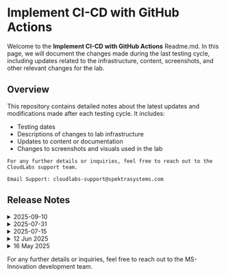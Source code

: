 # Implement CI-CD with GitHub Actions

Welcome to the  **Implement CI-CD with GitHub Actions** Readme.md. In this page, we will document the changes made during the last testing cycle, including updates related to the infrastructure, content, screenshots, and other relevant changes for the lab.

## Overview

This repository contains detailed notes about the latest updates and modifications made after each testing cycle. It includes:

- Testing dates
- Descriptions of changes to lab infrastructure
- Updates to content or documentation
- Changes to screenshots and visuals used in the lab

`For any further details or inquiries, feel free to reach out to the CloudLabs support team.`

`Email Support: cloudlabs-support@spektrasystems.com`

## Release Notes

<details>
  <summary>2025-09-10</summary>

## Release Date: 2025-09-10

### Summary of Changes

- The lab has been successfully tested, and the lab content along with validations have been reviewed and updated.

### Testing Notes

- **Testing Date**: 2025-09-10

### Testing Scope 

- Performed end to end lab testing and all validations were successful, updated lab guide for better clarity.

</details>

<details>
  <summary>2025-07-31</summary>

### Release Date: 2025-07-31

### Summary of Changes

Updated the public IP configuration from Dynamic to Static and changed the OS disk SKU from Standard_LRS to Premium_LRS. Enhanced the lab guide with explicit navigation steps to direct users to the correct development environment and added multiple screenshots for improved clarity.

### Infrastructure Changes

- Updated public IP address configuration from Dynamic to Static.
- Changed OS disk SKU from Standard_LRS to Premium_LRS.

### Content Changes
 
- Included explicit navigation steps to ensure users reach the correct development environment.

### Screenshot Updates

- Included multiple screenshots to enhance clarity.

### Testing Notes

- **Testing Date**: 2025-07-31
- **Tested Features**: Full lab flow including all sections and tasks.
- **Issues Found**: NA
- **Resolved Issues**: NA
  
### Testing scope
Validated the complete lab workflow, confirmed the updated public IP and OS disk configurations, ensured navigation steps lead to the correct development environment, and verified that new screenshots accurately reflect the latest UI for improved clarity.
</details>

<details>
  <summary>2025-07-15</summary>

### Release Date: 2025-07-15

- **Testing Date**: 2025-07-15

## Infrastructure Changes

**Details:**
- No infrastructure changes were required in this update.

## Content Changes
 
- Refined lab instructions to improve clarity.

## Screenshot Updates

- Replaced outdated screenshots with new ones reflecting the current UI.

## Testing Notes

- **Testing Date**: 2025-07-15
- **Tested Features**: Full lab flow including all sections and tasks.
- **Issues Found**: NA
- **Resolved Issues**: NA
  
</details>

<details>
  <summary>12 Jun 2025</summary>

### [Release Date: 2025-06-12]

- **Change**: Minor changes in instructions to improve user interaction with the lab.
- **Testing Date**: 2025-06-12
- **Notes**: NA
## Infrastructure Changes

NA

## Content Changes

- **Change**: Updated the lab exercise to make changes in some instructions.
- **Details**: NA

## Screenshot Updates

NA

## Testing Notes

- **Testing Date**: 2025-06-12
- **Tested Features**: CI/CD Pipelines, GitHub Actions, and GitHub Security Features.
---
</details>

<details>
  <summary>16 May 2025</summary>

## Infrastructure Changes

NA

## Content Changes

- **Change**:
    1. Updated lab guide to reflect latest UI changes in GitHub and Visual Studio Code.
    2. Revised code snippets to include inject key functionality.
    3. Refined instructions for several steps to align with updated Github UI.

## Screenshot Updates

- **Change**: 

    1. Screenshots have been updated as per new UI changes and updated instructions
    2. Getting started page has been updated as per the new UI changes in the CloudLabs

## Testing Notes

- **Testing Date**: 2025-05-16
</details>


For any further details or inquiries, feel free to reach out to the MS-Innovation development team.


